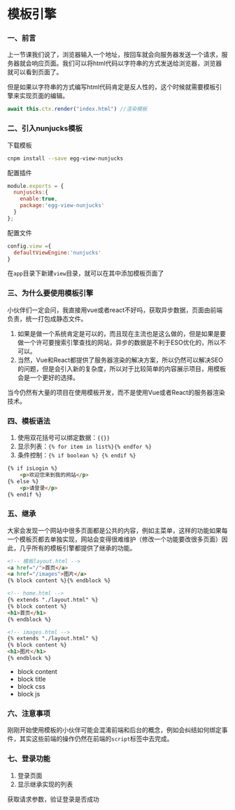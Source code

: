 # 模板引擎

### 一、前言

上一节课我们说了，浏览器输入一个地址，按回车就会向服务器发送一个请求，服务器就会响应页面。我们可以将html代码以字符串的方式发送给浏览器，浏览器就可以看到页面了。

但是如果以字符串的方式编写html代码肯定是反人性的，这个时候就需要模板引擎来实现页面的编辑。

``` js
await this.ctx.render("index.html") //渲染模板
```

### 二、引入nunjucks模板

下载模板

``` bash
cnpm install --save egg-view-nunjucks
```

配置插件

``` js
module.exports = {
  nunjuscks:{
    enable:true,
    package:'egg-view-nunjucks'
  }
};
```

配置文件

``` js
config.view ={
  defaultViewEngine:'nunjucks'
}
```

在`app`目录下新建`view`目录，就可以在其中添加模板页面了

### 三、为什么要使用模板引擎

小伙伴们一定会问，我直接用vue或者react不好吗，获取异步数据，页面由前端负责，统一打包成静态文件。

1. 如果是做一个系统肯定是可以的，而且现在主流也是这么做的，但是如果是要做一个许可要搜索引擎查找的网站，异步的数据是不利于ESO优化的，所以不可以。
2. 当然，Vue和React都提供了服务器渲染的解决方案，所以仍然可以解决SEO的问题，但是会引入新的复杂度，所以对于比较简单的内容展示项目，用模板会是一个更好的选择。

当今仍然有大量的项目在使用模板开发，而不是使用Vue或者React的服务器渲染技术。

### 四、模板语法

1. 使用双花括号可以绑定数据：`{{}}`
2. 显示列表：`{% for item in list%}{% endfor %}`
3. 条件控制：`{% if boolean %} {% endif %}`

``` html
{% if isLogin %}
    <p>欢迎您来到我的网站</p>
{% else %}
    <p>请登录</p>
{% endif %}
```

### 五、继承

大家会发现一个网站中很多页面都是公共的内容，例如主菜单，这样的功能如果每一个模板页都去单独实现，网站会变得很难维护（修改一个功能要改很多页面）因此，几乎所有的模板引擎都提供了继承的功能。

``` html
<!-- 模板layout.html -->
<a href="/">首页</a>
<a href="/images">图片</a>
{% block content %}{% endblock %}

<!-- home.html -->
{% extends "./layout.html" %}
{% block content %}
<h1>首页</h1>
{% endblock %}

<!-- images.html -->
{% extends "./layout.html" %}
{% block content %}
<h1>图片</h1>
{% endblock %}
```

* block content
* block title
* block css
* block js

### 六、注意事项

刚刚开始使用模板的小伙伴可能会混淆前端和后台的概念，例如会纠结如何绑定事件，其实这些前端的操作仍然在前端的`script`标签中去完成。

### 七、登录功能

1. 登录页面
2. 显示继承实现的列表

获取请求参数，验证登录是否成功



